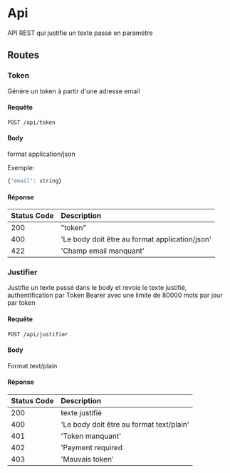 # Api
API REST qui justifie un texte passé en paramètre

## Routes

### Token

Génère un token à partir d'une adresse email

#### Requête

```http
POST /api/token
```
#### Body

format application/json

Exemple:
```javascript
{"email": string}
```

#### Réponse

| Status Code | Description |
| :--- | :--- |
| 200 | "token" |
| 400 | 'Le body doit être au format application/json' |
| 422 | 'Champ email manquant' |

### Justifier

Justifie un texte passé dans le body et revoie le texte justifié, authentification par Token Bearer avec une limite de 80000 mots par jour par token

#### Requête

```http
POST /api/justifier
```
#### Body

Format text/plain

#### Réponse

| Status Code | Description |
| :--- | :--- |
| 200 | texte justifié |
| 400 | 'Le body doit être au format text/plain' |
| 401 | 'Token manquant' |
| 402 | 'Payment required |
| 403 | 'Mauvais token' |
